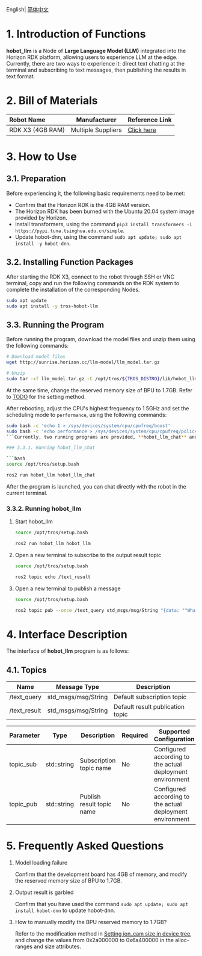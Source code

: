 English| [简体中文](./README_cn.md)

# 1. Introduction of Functions

**hobot_llm** is a Node of **Large Language Model (LLM)** integrated into the Horizon RDK platform, allowing users to experience LLM at the edge. Currently, there are two ways to experience it: direct text chatting at the terminal and subscribing to text messages, then publishing the results in text format.

# 2. Bill of Materials

| Robot Name        | Manufacturer | Reference Link                                  |
| :---------------- | ----------- | ---------------------------------------------- |
| RDK X3 (4GB RAM)  | Multiple Suppliers   | [Click here](https://developer.horizon.cc/rdkx3) |

# 3. How to Use

## 3.1. Preparation

Before experiencing it, the following basic requirements need to be met:

- Confirm that the Horizon RDK is the 4GB RAM version.
- The Horizon RDK has been burned with the Ubuntu 20.04 system image provided by Horizon.
- Install transformers, using the command `pip3 install transformers -i https://pypi.tuna.tsinghua.edu.cn/simple`.
- Update hobot-dnn, using the command `sudo apt update; sudo apt install -y hobot-dnn`.

## 3.2. Installing Function Packages

After starting the RDK X3, connect to the robot through SSH or VNC terminal, copy and run the following commands on the RDK system to complete the installation of the corresponding Nodes.

```bash
sudo apt update
sudo apt install -y tros-hobot-llm
```

## 3.3. Running the Program

Before running the program, download the model files and unzip them using the following commands:

```bash
# Download model files
wget http://sunrise.horizon.cc/llm-model/llm_model.tar.gz

# Unzip
sudo tar -xf llm_model.tar.gz -C /opt/tros/${TROS_DISTRO}/lib/hobot_llm/
```

At the same time, change the reserved memory size of BPU to 1.7GB. Refer to [TODO]() for the setting method.

After rebooting, adjust the CPU's highest frequency to 1.5GHz and set the scheduling mode to `performance`, using the following commands:

```bash
sudo bash -c 'echo 1 > /sys/devices/system/cpu/cpufreq/boost'
sudo bash -c 'echo performance > /sys/devices/system/cpu/cpufreq/policy0/scaling_governor'
```Currently, two running programs are provided, **hobot_llm_chat** and **hobot_llm**. Among them, **hobot_llm_chat** provides a terminal interactive experience, allowing users to directly input text to experience the large model. The **hobot_llm** program subscribes to text messages of type `std_msgs/msg/String`, sends them to the large model for processing, and finally publishes the results in the form of `std_msgs/msg/String`. This program can be connected with other nodes, for example, to play the output text as speech.

### 3.3.1. Running hobot_llm_chat

```bash
source /opt/tros/setup.bash

ros2 run hobot_llm hobot_llm_chat
```

After the program is launched, you can chat directly with the robot in the current terminal.

### 3.3.2. Running hobot_llm

1. Start hobot_llm

    ```bash
    source /opt/tros/setup.bash

    ros2 run hobot_llm hobot_llm
    ```

2. Open a new terminal to subscribe to the output result topic

    ```bash
    source /opt/tros/setup.bash

    ros2 topic echo /text_result
    ```

3. Open a new terminal to publish a message

    ```bash
    source /opt/tros/setup.bash

    ros2 topic pub --once /text_query std_msgs/msg/String "{data: ""What is the capital of China?""}"
    ```

# 4. Interface Description

The interface of **hobot_llm** program is as follows:

## 4.1. Topics

| Name         | Message Type         | Description               |
| ------------ | -------------------- | ------------------------- |
| /text_query  | std_msgs/msg/String  | Default subscription topic |
| /text_result | std_msgs/msg/String  | Default result publication topic |## 4.2. Parameters

| Parameter   | Type         | Description          | Required | Supported Configuration | Default Value  |
| ----------- | ------------ | -------------------- | -------- | ------------------------ | -------------- |
| topic_sub   | std::string  | Subscription topic name | No      | Configured according to the actual deployment environment | /text_query  |
| topic_pub   | std::string  | Publish result topic name | No     | Configured according to the actual deployment environment | /text_result |

# 5. Frequently Asked Questions

1. Model loading failure

   Confirm that the development board has 4GB of memory, and modify the reserved memory size of BPU to 1.7GB.

2. Output result is garbled

   Confirm that you have used the command `sudo apt update; sudo apt install hobot-dnn` to update hobot-dnn.

3. How to manually modify the BPU reserved memory to 1.7GB?

   Refer to the modification method in [Setting ion_cam size in device tree](https://developer.horizon.ai/api/v1/fileData/documents_rdk/system_software_development/driver_develop_guide/18-Memory_Managment_zh_CN.html#ion-cam-size), and change the values from 0x2a000000 to 0x6a400000 in the alloc-ranges and size attributes.